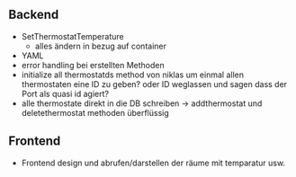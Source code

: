 ## Backend
- SetThermostatTemperature 
  - alles ändern in bezug auf container 
- YAML 
- error handling bei erstellten Methoden
- initialize all thermostatds method von niklas um einmal allen thermostaten eine ID zu geben? oder ID weglassen und sagen dass der Port als quasi id agiert? 
- alle thermostate direkt in die DB schreiben -> addthermostat und deletethermostat methoden überflüssig

## Frontend 
- Frontend design und abrufen/darstellen der räume mit temparatur usw. 
